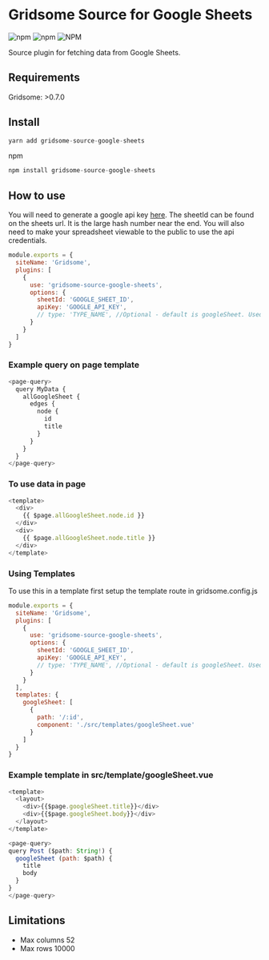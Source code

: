 # Gridsome Source for Google Sheets

![npm](https://img.shields.io/npm/v/gridsome-source-google-sheets.svg)
![npm](https://img.shields.io/npm/dt/gridsome-source-google-sheets.svg)
![NPM](https://img.shields.io/npm/l/gridsome-source-google-sheets.svg)

Source plugin for fetching data from Google Sheets. 

## Requirements

Gridsome: >0.7.0

## Install 

```js
yarn add gridsome-source-google-sheets
```
npm
```js
npm install gridsome-source-google-sheets
```

## How to use

You will need to generate a google api key [here](https://console.developers.google.com/apis/credentials). The sheetId 
can be found on the sheets url. It is the large hash number near the end. You will also need to make your spreadsheet viewable to the public to use the api credentials.

```js
module.exports = {
  siteName: 'Gridsome',
  plugins: [
    {
      use: 'gridsome-source-google-sheets',
      options: {
        sheetId: 'GOOGLE_SHEET_ID', 
        apiKey: 'GOOGLE_API_KEY',
        // type: 'TYPE_NAME', //Optional - default is googleSheet. Used for graphql queries.
      }
    }
  ]
}
```

### Example query on page template

```js
<page-query>
  query MyData {
    allGoogleSheet {
      edges {
        node {
          id
          title
        }
      }
    }
  }
</page-query>
```

### To use data in page

```js
<template>
  <div>
    {{ $page.allGoogleSheet.node.id }}
  </div>
  <div>
    {{ $page.allGoogleSheet.node.title }}
  </div>
</template>
```

### Using Templates

To use this in a template first setup the template route in gridsome.config.js

```js
module.exports = {
  siteName: 'Gridsome',
  plugins: [
    {
      use: 'gridsome-source-google-sheets',
      options: {
        sheetId: 'GOOGLE_SHEET_ID', 
        apiKey: 'GOOGLE_API_KEY',
        // type: 'TYPE_NAME', //Optional - default is googleSheet. Used for graphql queries.
      }
    }
  ],
  templates: {
    googleSheet: [
      {
        path: '/:id',
        component: './src/templates/googleSheet.vue'
      }
    ]
  }
}

```

### Example template in src/template/googleSheet.vue

```js
<template>
  <layout>
    <div>{{$page.googleSheet.title}}</div>
    <div>{{$page.googleSheet.body}}</div>
  </layout>
</template>

<page-query>
query Post ($path: String!) {
  googleSheet (path: $path) {
    title
    body
  }
}
</page-query>
```

## Limitations

* Max columns 52
* Max rows 10000
